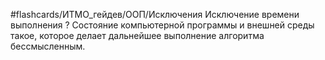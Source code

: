 #flashcards/ИТМО_гейдев/ООП/Исключения
Исключение времени выполнения
?
Состояние компьютерной программы и внешней среды такое, которое делает дальнейшее выполнение алгоритма бессмысленным.
